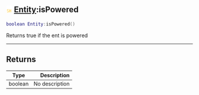 ## ![shared](.gitbook/assets/shared.png) [Entity](./readme/Entity/README.md):isPowered

```lua
boolean Entity:isPowered()
```

Returns true if the ent is powered

------
## Returns

| Type   | Description |
| ------ | ----------: |
| boolean | No description |

